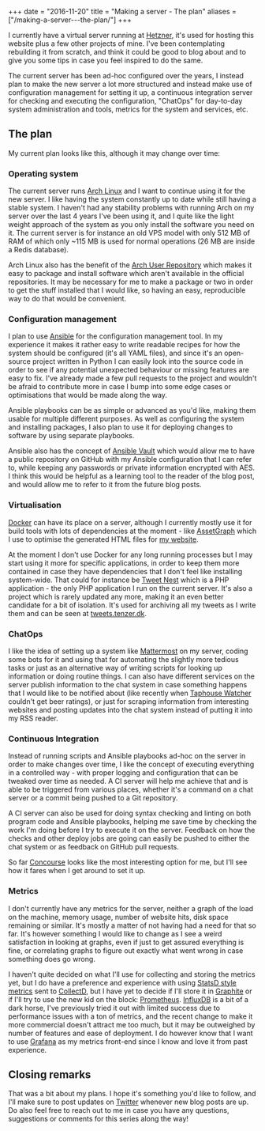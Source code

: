 +++
date = "2016-11-20"
title = "Making a server - The plan"
aliases = ["/making-a-server---the-plan/"]
+++

I currently have a virtual server running at [Hetzner](https://www.hetzner.de/gb/), it's used for hosting this website plus a few other projects of mine. I've been contemplating rebuilding it from scratch, and think it could be good to blog about and to give you some tips in case you feel inspired to do the same.

The current server has been ad-hoc configured over the years, I instead plan to make the new server a lot more structured and instead make use of configuration management for setting it up, a continuous integration server for checking and executing the configuration, "ChatOps" for day-to-day system administration and tools, metrics for the system and services, etc.


The plan
--------

My current plan looks like this, although it may change over time:

### Operating system
The current server runs [Arch Linux](https://www.archlinux.org/) and I want to continue using it for the new server. I like having the system constantly up to date while still having a stable system. I haven't had any stability problems with running Arch on my server over the last 4 years I've been using it, and I quite like the light weight approach of the system as you only install the software you need on it. The current server is for instance an old VPS model with only 512 MB of RAM of which only ~115 MB is used for normal operations (26 MB are inside a Redis database).

Arch Linux also has the benefit of the [Arch User Repository](https://aur.archlinux.org/) which makes it easy to package and install software which aren't available in the official repositories. It may be necessary for me to make a package or two in order to get the stuff installed that I would like, so having an easy, reproducible way to do that would be convenient.

### Configuration management
I plan to use [Ansible](https://www.ansible.com/) for the configuration management tool. In my experience it makes it rather easy to write readable recipes for how the system should be configured (it's all YAML files), and since it's an open-source project written in Python I can easily look into the source code in order to see if any potential unexpected behaviour or missing features are easy to fix. I've already made a few pull requests to the project and wouldn't be afraid to contribute more in case I bump into some edge cases or optimisations that would be made along the way.

Ansible playbooks can be as simple or advanced as you'd like, making them usable for multiple different purposes. As well as configuring the system and installing packages, I also plan to use it for deploying changes to software by using separate playbooks.

Ansible also has the concept of [Ansible Vault](http://docs.ansible.com/ansible/playbooks_vault.html) which would allow me to have a public repository on GitHub with my Ansible configuration that I can refer to, while keeping any passwords or private information encrypted with AES. I think this would be helpful as a learning tool to the reader of the blog post, and would allow me to refer to it from the future blog posts.

### Virtualisation
[Docker](https://www.docker.com/) can have its place on a server, although I currently mostly use it for build tools with lots of dependencies at the moment - like [AssetGraph](https://github.com/assetgraph/assetgraph) which I use to optimise the generated HTML files for [my website](https://github.com/Tenzer/tenzer.dk/blob/master/Makefile#L21).

At the moment I don't use Docker for any long running processes but I may start using it more for specific applications, in order to keep them more contained in case they have dependencies that I don't feel like installing system-wide. That could for instance be [Tweet Nest](http://pongsocket.com/tweetnest/) which is a PHP application - the only PHP application I run on the current server. It's also a project which is rarely updated any more, making it an even better candidate for a bit of isolation. It's used for archiving all my tweets as I write them and can be seen at [tweets.tenzer.dk](https://tweets.tenzer.dk/).

### ChatOps
I like the idea of setting up a system like [Mattermost](https://www.mattermost.org/) on my server, coding some bots for it and using that for automating the slightly more tedious tasks or just as an alternative way of writing scripts for looking up information or doing routine things. I can also have different services on the server publish information to the chat system in case something happens that I would like to be notified about (like recently when [Taphouse Watcher](https://twitter.com/TaphouseWatcher) couldn't get beer ratings), or just for scraping information from interesting websites and posting updates into the chat system instead of putting it into my RSS reader.

### Continuous Integration
Instead of running scripts and Ansible playbooks ad-hoc on the server in order to make changes over time, I like the concept of executing everything in a controlled way - with proper logging and configuration that can be tweaked over time as needed. A CI server will help me achieve that and is able to be triggered from various places, whether it's a command on a chat server or a commit being pushed to a Git repository.

A CI server can also be used for doing syntax checking and linting on both program code and Ansible playbooks, helping me save time by checking the work I'm doing before I try to execute it on the server. Feedback on how the checks and other deploy jobs are going can easily be pushed to either the chat system or as feedback on GitHub pull requests.

So far [Concourse](https://concourse.ci/) looks like the most interesting option for me, but I'll see how it fares when I get around to set it up.

### Metrics
I don't currently have any metrics for the server, neither a graph of the load on the machine, memory usage, number of website hits, disk space remaining or similar. It's mostly a matter of not having had a need for that so far. It's however something I would like to change as I see a weird satisfaction in looking at graphs, even if just to get assured everything is fine, or correlating graphs to figure out exactly what went wrong in case something does go wrong.

I haven't quite decided on what I'll use for collecting and storing the metrics yet, but I do have a preference and experience with using [StatsD style metrics](https://github.com/etsy/statsd/blob/master/docs/metric_types.md) sent to [CollectD](http://collectd.org/), but I have yet to decide if I'll store it in [Graphite](https://graphiteapp.org/) or if I'll try to use the new kid on the block: [Prometheus](https://prometheus.io/). [InfluxDB](https://www.influxdata.com/time-series-platform/influxdb/) is a bit of a dark horse, I've previously tried it out with limited success due to performance issues with a ton of metrics, and the recent change to make it more commercial doesn't attract me too much, but it may be outweighed by number of features and ease of deployment. I do however know that I want to use [Grafana](http://grafana.org/) as my metrics front-end since I know and love it from past experience.


Closing remarks
---------------

That was a bit about my plans. I hope it's something you'd like to follow, and I'll make sure to post updates on [Twitter](https://twitter.com/Tenzer) whenever new blog posts are up. Do also feel free to reach out to me in case you have any questions, suggestions or comments for this series along the way!
